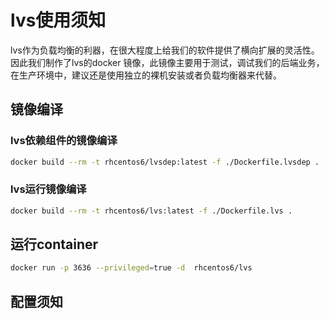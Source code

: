 # lvs使用须知

lvs作为负载均衡的利器，在很大程度上给我们的软件提供了横向扩展的灵活性。
因此我们制作了lvs的docker 镜像，此镜像主要用于测试，调试我们的后端业务，在生产环境中，建议还是使用独立的裸机安装或者负载均衡器来代替。

## 镜像编译

### lvs依赖组件的镜像编译

```bash
docker build --rm -t rhcentos6/lvsdep:latest -f ./Dockerfile.lvsdep .
```

### lvs运行镜像编译

```bash
docker build --rm -t rhcentos6/lvs:latest -f ./Dockerfile.lvs .
```

## 运行container

```bash
docker run -p 3636 --privileged=true -d  rhcentos6/lvs
```

## 配置须知

